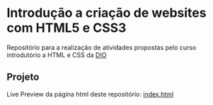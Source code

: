# Introdução a criação de websites com HTML5 e CSS3
Repositório para a realização de atividades propostas pelo curso introdutório a HTML e CSS da [DIO](https://web.dio.me/)

## Projeto
Live Preview da página html deste repositório: <a href="https://matheuspese.github.io/dio-curso-intro-html-css/Estrutura/index.html" target="_blank">index.html</a>


